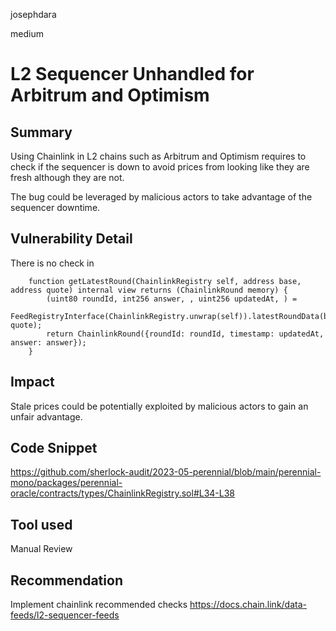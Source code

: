 josephdara

medium

# L2 Sequencer Unhandled for Arbitrum and Optimism

## Summary
Using Chainlink in L2 chains such as Arbitrum and Optimism requires to check if the sequencer is down to avoid prices from looking like they are fresh although they are not.

The bug could be leveraged by malicious actors to take advantage of the sequencer downtime.
## Vulnerability Detail
There is no check in 
```solidity
    function getLatestRound(ChainlinkRegistry self, address base, address quote) internal view returns (ChainlinkRound memory) {
        (uint80 roundId, int256 answer, , uint256 updatedAt, ) =
            FeedRegistryInterface(ChainlinkRegistry.unwrap(self)).latestRoundData(base, quote);
        return ChainlinkRound({roundId: roundId, timestamp: updatedAt, answer: answer});
    }
```
## Impact
Stale prices could be potentially exploited by malicious actors to gain an unfair advantage.
## Code Snippet
https://github.com/sherlock-audit/2023-05-perennial/blob/main/perennial-mono/packages/perennial-oracle/contracts/types/ChainlinkRegistry.sol#L34-L38

## Tool used

Manual Review

## Recommendation
Implement chainlink recommended checks
https://docs.chain.link/data-feeds/l2-sequencer-feeds